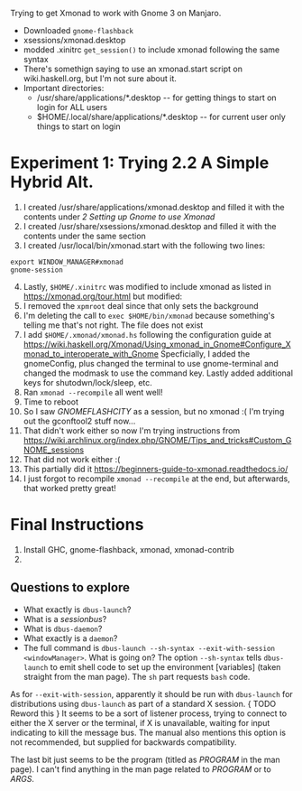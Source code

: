 Trying to get Xmonad to work with Gnome 3 on Manjaro.


- Downloaded `gnome-flashback`
- xsessions/xmonad.desktop
- modded .xinitrc `get_session()` to include xmonad following the same syntax
- There's somethign saying to use an xmonad.start script on wiki.haskell.org, but I'm not sure about it.
- Important directories:
  - /usr/share/applications/*.desktop -- for getting things to start on login for ALL users
  - $HOME/.local/share/applications/*.desktop -- for current user only things to start on login

# Experiment 1: Trying 2.2 A Simple Hybrid Alt.
1. I created /usr/share/applications/xmonad.desktop and filled it with the contents under *2 Setting up Gnome to use Xmonad*
2. I created /usr/share/xsessions/xmonad.desktop and filled it with the contents under the same section
3. I created /usr/local/bin/xmonad.start with the following two lines:
```
export WINDOW_MANAGER#xmonad
gnome-session
```
4. Lastly, `$HOME/.xinitrc` was modified to include xmonad as listed in https://xmonad.org/tour.html but modified:
  1. I removed the `xpmroot` deal since that only sets the background
  2. I'm deleting the call to `exec $HOME/bin/xmonad` because something's telling me that's not right. The file does not exist
5. I add `$HOME/.xmonad/xmonad.hs` following the configuration guide at https://wiki.haskell.org/Xmonad/Using_xmonad_in_Gnome#Configure_Xmonad_to_interoperate_with_Gnome
   Specficially, I added the gnomeConfig, plus changed the terminal to use gnome-terminal and changed the modmask to use the command key. Lastly added additional keys for shutodwn/lock/sleep, etc.
6. Ran `xmonad --recompile` all went well!
7. Time to reboot
8. So I saw $GNOME FLASHCITY$ as a session, but no xmonad :( I'm trying out the gconftool2 stuff now...
9. That didn't work either so now I'm trying instructions from https://wiki.archlinux.org/index.php/GNOME/Tips_and_tricks#Custom_GNOME_sessions
10. That did not work either :(
11. This partially did it https://beginners-guide-to-xmonad.readthedocs.io/
12. I just forgot to recompile `xmonad --recompile` at the end, but afterwards, that worked pretty great!



# Final Instructions
1. Install GHC, gnome-flashback, xmonad, xmonad-contrib
2.



## Questions to explore
- What exactly is `dbus-launch`?
- What is a $session bus$?
- What is `dbus-daemon`?
- What exactly is a `daemon`?
- The full command is `dbus-launch --sh-syntax --exit-with-session <windowManager>`. What is going on?
The option `--sh-syntax` tells `dbus-launch` to emit shell code to set up the environment [variables] (taken straight from the man page). The `sh` part requests `bash` code.

As for `--exit-with-session`, apparently it should be run with `dbus-launch` for distributions using `dbus-launch` as part of a standard X session. { TODO Reword this } It seems to be a sort of listener process, trying to connect to either the X server or the terminal, if X is unavailable, waiting for input indicating to kill the message bus. The manual also mentions this option is not recommended, but supplied for backwards compatibility.

The last bit just seems to be the program (titled as $PROGRAM$ in the man page). I can't find anything in the man page related to $PROGRAM$ or to $ARGS$.

